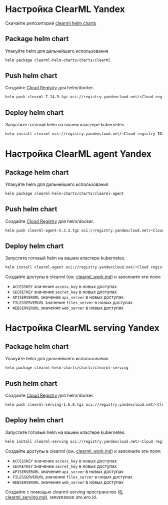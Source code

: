 # Настройка ClearML Yandex 
Скачайте репозиторий [clearml helm charts](https://github.com/levkovalenko/clearml-helm-charts)

## Package helm chart
Упакуйте helm для дальнейшего использования
```bash
helm package clearml-helm-charts/charts/clearml 
```

## Push helm chart
Создайте [Cloud Registry](https://yandex.cloud/ru/docs/cloud-registry/concepts/registry) для helm/docker.
```bash
helm push clearml-7.14.5.tgz oci://registry.yandexcloud.net/<Cloud registry ID>
```

## Deploy helm chart
Запустите готовый helm на вашем кластере kubernetes
```bash
helm install clearml oci://registry.yandexcloud.net/<Cloud registry ID>/clearml:7.14.5
```

# Настройка ClearML agent Yandex 

## Package helm chart
Упакуйте helm для дальнейшего использования
```bash
helm package clearml-helm-charts/charts/clearml-agent  
```

## Push helm chart
Создайте [Cloud Registry](https://yandex.cloud/ru/docs/cloud-registry/concepts/registry) для helm/docker.
```bash
helm push clearml-agent-5.3.3.tgz oci://registry.yandexcloud.net/<Cloud registry ID>
```

## Deploy helm chart
Запустите готовый helm на вашем кластере kubernetes. 
```bash
helm install clearml-agent oci://registry.yandexcloud.net/<Cloud registry ID>/clearml-agent:5.3.3  --set clearml.agentk8sglueKey=ACCESSKEY --set clearml.agentk8sglueSecret=SECRETKEY --set agentk8sglue.apiServerUrlReference=APISERVERURL --set agentk8sglue.fileServerUrlReference=FILESERVERURL --set agentk8sglue.webServerUrlReference=WEBSERVERURL
```
Создайте доступы в clearml (см. [clearml_work.md](3.clearml_work.md)) и заполните эти поля:
* `ACCESSKEY` значение `access_key` в новых доступах 
* `SECRETKEY` значение `secret_key` в новых доступах 
* `APISERVERURL` значение `api_server` в новых доступах 
* `FILESSERVERURL` значение `files_server` в новых доступах 
* `WEBSERVERURL` значение `web_server` в новых доступах 


# Настройка ClearML serving Yandex 

## Package helm chart
Упакуйте helm для дальнейшего использования
```bash
helm package clearml-helm-charts/charts/clearml-serving  
```

## Push helm chart
Создайте [Cloud Registry](https://yandex.cloud/ru/docs/cloud-registry/concepts/registry) для helm/docker.
```bash
helm push clearml-serving-1.6.0.tgz oci://registry.yandexcloud.net/<Cloud registry ID>
```

## Deploy helm chart
Запустите готовый helm на вашем кластере kubernetes. 
```bash
helm install clearml-serving oci://registry.yandexcloud.net/<Cloud registry ID>/clearml-serving:1.6.0  --set clearml.apiAccessKey=ACCESSKEY --set clearml.apiSecretKey=SECRETKEY --set clearml.apiHost=APISERVERURL --set clearml.filesHost=FILESERVERURL --set clearml.webHost=WEBSERVERURL --set clearml.servingTaskId=SERVERINGID
```

Создайте доступы в clearml (см. [clearml_work.md](3.clearml_work.md)) и заполните эти поля:
* `ACCESSKEY` значение `access_key` в новых доступах 
* `SECRETKEY` значение `secret_key` в новых доступах 
* `APISERVERURL` значение `api_server` в новых доступах 
* `FILESSERVERURL` значение `files_server` в новых доступах 
* `WEBSERVERURL` значение `web_server` в новых доступах 

Создайте с помощью clearml-serving пространство ([8. clearml_serving.md](8.%20clearml_serving.md)), `SERVERINGID` это его id.